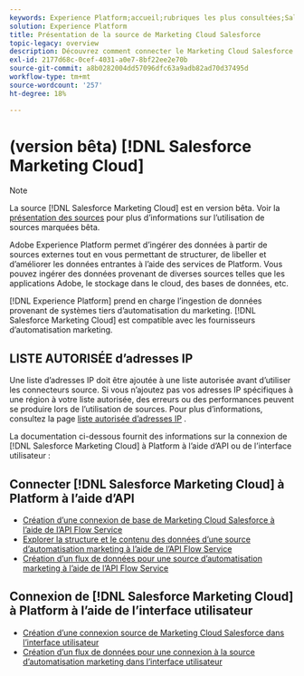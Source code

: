 ```yaml
---
keywords: Experience Platform;accueil;rubriques les plus consultées;Salesforce marketing cloud;Marketing Cloud Salesforce;automatisation du marketing
solution: Experience Platform
title: Présentation de la source de Marketing Cloud Salesforce
topic-legacy: overview
description: Découvrez comment connecter le Marketing Cloud Salesforce à Adobe Experience Platform à l’aide des API ou de l’interface utilisateur.
exl-id: 2177d68c-0cef-4031-a0e7-8bf22ee2e70b
source-git-commit: a8b0282004dd57096dfc63a9adb82ad70d37495d
workflow-type: tm+mt
source-wordcount: '257'
ht-degree: 18%

---
```


# (version bêta) [!DNL Salesforce Marketing Cloud]

>[!NOTE]
>
>La source [!DNL Salesforce Marketing Cloud] est en version bêta. Voir la [présentation des sources](../../home.md#terms-and-conditions) pour plus d’informations sur l’utilisation de sources marquées bêta.

Adobe Experience Platform permet d’ingérer des données à partir de sources externes tout en vous permettant de structurer, de libeller et d’améliorer les données entrantes à l’aide des services de Platform. Vous pouvez ingérer des données provenant de diverses sources telles que les applications Adobe, le stockage dans le cloud, des bases de données, etc.

[!DNL Experience Platform] prend en charge l’ingestion de données provenant de systèmes tiers d’automatisation du marketing. [!DNL Salesforce Marketing Cloud] est compatible avec les fournisseurs d’automatisation marketing.

## LISTE AUTORISÉE d’adresses IP

Une liste d’adresses IP doit être ajoutée à une liste autorisée avant d’utiliser les connecteurs source. Si vous n’ajoutez pas vos adresses IP spécifiques à une région à votre liste autorisée, des erreurs ou des performances peuvent se produire lors de l’utilisation de sources. Pour plus d’informations, consultez la page [liste autorisée d’adresses IP](../../ip-address-allow-list.md) .

La documentation ci-dessous fournit des informations sur la connexion de [!DNL Salesforce Marketing Cloud] à Platform à l’aide d’API ou de l’interface utilisateur :

## Connecter [!DNL Salesforce Marketing Cloud] à Platform à l’aide d’API

- [Création d’une connexion de base de Marketing Cloud Salesforce à l’aide de l’API Flow Service](../../tutorials/api/create/marketing-automation/salesforce-marketing-cloud.md)
- [Explorer la structure et le contenu des données d’une source d’automatisation marketing à l’aide de l’API Flow Service](../../tutorials/api/explore/marketing-automation.md)
- [Création d’un flux de données pour une source d’automatisation marketing à l’aide de l’API Flow Service](../../tutorials/api/collect/marketing-automation.md)

## Connexion de [!DNL Salesforce Marketing Cloud] à Platform à l’aide de l’interface utilisateur

- [Création d’une connexion source de Marketing Cloud Salesforce dans l’interface utilisateur](../../tutorials/ui/create/marketing-automation/salesforce-marketing-cloud.md)
- [Création d’un flux de données pour une connexion à la source d’automatisation marketing dans l’interface utilisateur](../../tutorials/ui/dataflow/marketing-automation.md)
